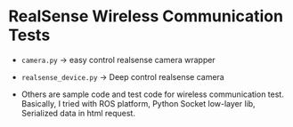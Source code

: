 # RealSense Wireless Communication Tests

- `camera.py` -> easy control realsense camera wrapper
-  `realsense_device.py` -> Deep control realsense camera

- Others are sample code and test code for wireless communication test.
Basically, I tried with ROS platform, Python Socket low-layer lib, Serialized data in html request.
